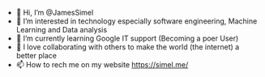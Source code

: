 - 👋 Hi, I’m @JamesSimel
- 👀 I’m interested in technology especially software engineering, Machine Learning and Data analysis
- 🌱 I’m currently learning Google IT support (Becoming a poer User)
- 💞️ I love collaborating with others to make the world (the internet) a better place
- 📫 How to rech me on my website https://simel.me/
